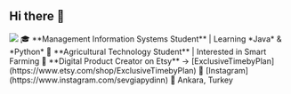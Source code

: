 ## Hi there 👋

<img src="https://i.ibb.co/vCr23swx/github-banner.png"> 
🎓 **Management Information Systems Student** | Learning *Java* & *Python*  
🌱 **Agricultural Technology Student** | Interested in Smart Farming  
🎨 **Digital Product Creator on Etsy** → [ExclusiveTimebyPlan](https://www.etsy.com/shop/ExclusiveTimebyPlan)  
📸 [Instagram](https://www.instagram.com/sevgiapydinn)  
📍 Ankara, Turkey
